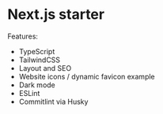 # Next.js starter

Features:

- TypeScript
- TailwindCSS
- Layout and SEO
- Website icons / dynamic favicon example
- Dark mode
- ESLint
- Commitlint via Husky
